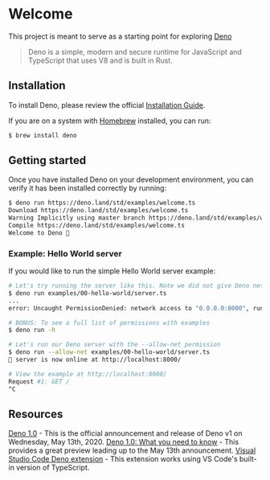# Welcome

This project is meant to serve as a starting point for exploring [Deno](https://deno.land/)

> Deno is a simple, modern and secure runtime for JavaScript and TypeScript that uses V8 and is built in Rust.

## Installation

To install Deno, please review the official [Installation Guide](https://deno.land/#installation).

If you are on a system with [Homebrew](https://brew.sh) installed, you can run:

```sh
$ brew install deno
```

## Getting started

Once you have installed Deno on your development environment, you can verify it has been installed correctly by running:

```sh
$ deno run https://deno.land/std/examples/welcome.ts
Download https://deno.land/std/examples/welcome.ts
Warning Implicitly using master branch https://deno.land/std/examples/welcome.ts
Compile https://deno.land/std/examples/welcome.ts
Welcome to Deno 🦕
```

### Example: Hello World server

If you would like to run the simple Hello World server example:

```sh
# Let's try running the server like this. Note we did not give Deno network access.
$ deno run examples/00-hello-world/server.ts
...
error: Uncaught PermissionDenied: network access to "0.0.0.0:8000", run again with the --allow-net flag

# BONUS: To see a full list of permissions with examples
$ deno run -h

# Let's run our Deno server with the --allow-net permission
$ deno run --allow-net examples/00-hello-world/server.ts
🦕 server is now online at http://localhost:8000/

# View the example at http://localhost:8000/
Request #1: GET /
^C
```

## Resources

[Deno 1.0](https://deno.land/v1) - This is the official announcement and release of Deno v1 on Wednesday, May 13th, 2020.
[Deno 1.0: What you need to know](https://blog.logrocket.com/deno-1-0-what-you-need-to-know/) - This provides a great preview leading up to the May 13th announcement.
[Visual Studio Code Deno extension](https://marketplace.visualstudio.com/items?itemName=justjavac.vscode-deno) - This extension works using VS Code's built-in version of TypeScript.
